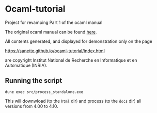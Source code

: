# Ocaml-tutorial

Project for revamping Part 1 of the ocaml manual

The original ocaml manual can be found
[here](https://ocaml.org/releases/).

All contents generated, and displayed for demonstration only on the
page

https://sanette.github.io/ocaml-tutorial/index.html

are copyright Institut National de Recherche en Informatique et en
Automatique (INRIA).


## Running the script

```
dune exec src/process_standalone.exe

```

This will downwload (to the `html` dir) and process (to the `docs` dir)
all versions from 4.00 to 4.10.
